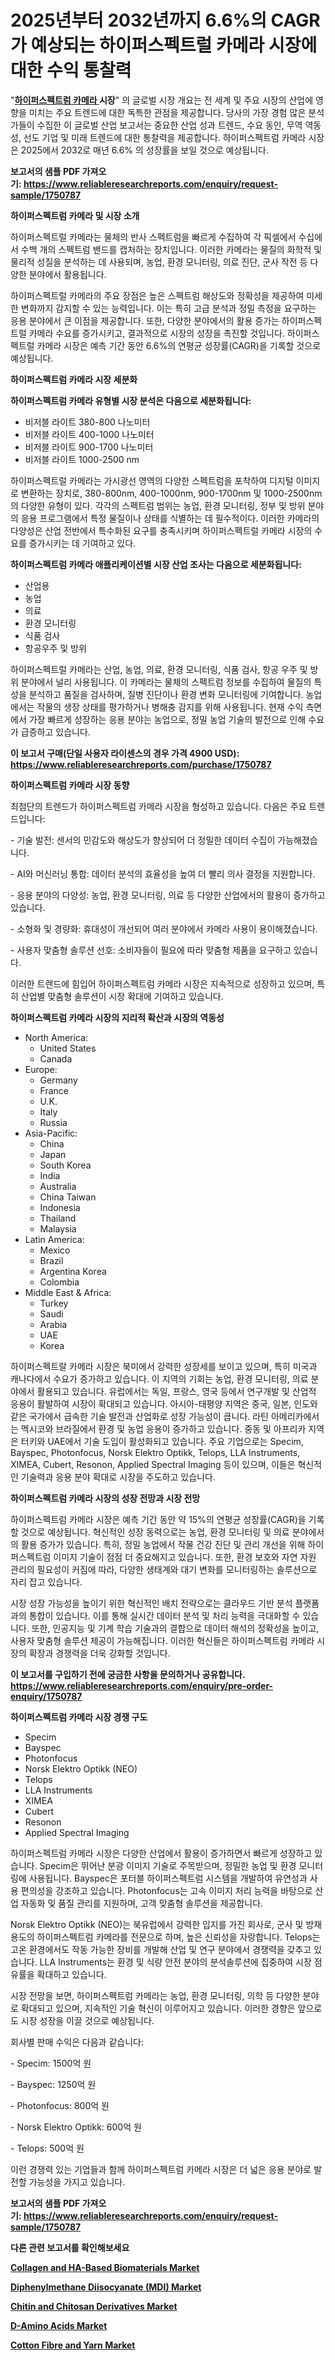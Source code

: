 <p><h1>2025년부터 2032년까지 6.6%의 CAGR가 예상되는 하이퍼스펙트럴 카메라 시장에 대한 수익 통찰력</h1></p><p>"<strong><a href="https://www.reliableresearchreports.com/hyperspectral-cameras-r1750787?utm_campaign=106&utm_medium=7&utm_source=Github&utm_content=ia&utm_term=05022025&utm_id=hyperspectral-cameras">하이퍼스펙트럼 카메라&nbsp;</a></strong><strong>시장</strong>" 의 글로벌 시장 개요는 전 세계 및 주요 시장의 산업에 영향을 미치는 주요 트렌드에 대한 독특한 관점을 제공합니다. 당사의 가장 경험 많은 분석가들이 수집한 이 글로벌 산업 보고서는 중요한 산업 성과 트렌드, 수요 동인, 무역 역동성, 선도 기업 및 미래 트렌드에 대한 통찰력을 제공합니다. 하이퍼스펙트럼 카메라 시장은 2025에서 2032로 매년 6.6% 의 성장률을 보일 것으로 예상됩니다.&nbsp;</p>
<p><strong>보고서의 샘플 PDF 가져오기:&nbsp;<a href="https://www.reliableresearchreports.com/enquiry/request-sample/1750787?utm_campaign=106&utm_medium=7&utm_source=Github&utm_content=ia&utm_term=05022025&utm_id=hyperspectral-cameras">https://www.reliableresearchreports.com/enquiry/request-sample/1750787</a></strong></p>
<p><strong>하이퍼스펙트럼 카메라 및 시장 소개</strong></p>
<p><p>하이퍼스펙트럴 카메라는 물체의 반사 스펙트럼을 빠르게 수집하여 각 픽셀에서 수십에서 수백 개의 스펙트럼 밴드를 캡처하는 장치입니다. 이러한 카메라는 물질의 화학적 및 물리적 성질을 분석하는 데 사용되며, 농업, 환경 모니터링, 의료 진단, 군사 작전 등 다양한 분야에서 활용됩니다.</p><p>하이퍼스펙트럴 카메라의 주요 장점은 높은 스펙트럼 해상도와 정확성을 제공하여 미세한 변화까지 감지할 수 있는 능력입니다. 이는 특히 고급 분석과 정밀 측정을 요구하는 응용 분야에서 큰 이점을 제공합니다. 또한, 다양한 분야에서의 활용 증가는 하이퍼스펙트럴 카메라 수요를 증가시키고, 결과적으로 시장의 성장을 촉진할 것입니다. 하이퍼스펙트럴 카메라 시장은 예측 기간 동안 6.6%의 연평균 성장률(CAGR)을 기록할 것으로 예상됩니다.</p></p>
<p><strong>하이퍼스펙트럼 카메라 시장 세분화</strong></p>
<p><strong>하이퍼스펙트럼 카메라 유형별 시장 분석은 다음으로 세분화됩니다:</strong></p>
<p><ul><li>비저블 라이트 380-800 나노미터</li><li>비저블 라이트 400-1000 나노미터</li><li>비저블 라이트 900-1700 나노미터</li><li>비저블 라이트 1000-2500 nm</li></ul></p>
<p><p>하이퍼스펙트럴 카메라는 가시광선 영역의 다양한 스펙트럼을 포착하여 디지털 이미지로 변환하는 장치로, 380-800nm, 400-1000nm, 900-1700nm 및 1000-2500nm의 다양한 유형이 있다. 각각의 스펙트럼 범위는 농업, 환경 모니터링, 정부 및 방위 분야의 응용 프로그램에서 특정 물질이나 상태를 식별하는 데 필수적이다. 이러한 카메라의 다양성은 산업 전반에서 특수화된 요구를 충족시키며 하이퍼스펙트럴 카메라 시장의 수요를 증가시키는 데 기여하고 있다.</p></p>
<p><strong>하이퍼스펙트럼 카메라 애플리케이션별 시장 산업 조사는 다음으로 세분화됩니다:</strong></p>
<p><ul><li>산업용</li><li>농업</li><li>의료</li><li>환경 모니터링</li><li>식품 검사</li><li>항공우주 및 방위</li></ul></p>
<p><p>하이퍼스펙트럴 카메라는 산업, 농업, 의료, 환경 모니터링, 식품 검사, 항공 우주 및 방위 분야에서 널리 사용됩니다. 이 카메라는 물체의 스펙트럼 정보를 수집하여 물질의 특성을 분석하고 품질을 검사하며, 질병 진단이나 환경 변화 모니터링에 기여합니다. 농업에서는 작물의 생장 상태를 평가하거나 병해충 감지를 위해 사용됩니다. 현재 수익 측면에서 가장 빠르게 성장하는 응용 분야는 농업으로, 정밀 농업 기술의 발전으로 인해 수요가 급증하고 있습니다.</p></p>
<p><strong>이 보고서 구매(단일 사용자 라이센스의 경우 가격 4900 USD): <a href="https://www.reliableresearchreports.com/purchase/1750787?utm_campaign=106&utm_medium=7&utm_source=Github&utm_content=ia&utm_term=05022025&utm_id=hyperspectral-cameras">https://www.reliableresearchreports.com/purchase/1750787</a></strong></p>
<p><strong>하이퍼스펙트럼 카메라 시장 동향</strong></p>
<p><p>최첨단의 트렌드가 하이퍼스펙트럼 카메라 시장을 형성하고 있습니다. 다음은 주요 트렌드입니다:</p><p>- 기술 발전: 센서의 민감도와 해상도가 향상되어 더 정밀한 데이터 수집이 가능해졌습니다.</p><p>- AI와 머신러닝 통합: 데이터 분석의 효율성을 높여 더 빨리 의사 결정을 지원합니다.</p><p>- 응용 분야의 다양성: 농업, 환경 모니터링, 의료 등 다양한 산업에서의 활용이 증가하고 있습니다.</p><p>- 소형화 및 경량화: 휴대성이 개선되어 여러 분야에서 카메라 사용이 용이해졌습니다.</p><p>- 사용자 맞춤형 솔루션 선호: 소비자들이 필요에 따라 맞춤형 제품을 요구하고 있습니다.</p><p>이러한 트렌드에 힘입어 하이퍼스펙트럼 카메라 시장은 지속적으로 성장하고 있으며, 특히 산업별 맞춤형 솔루션이 시장 확대에 기여하고 있습니다.</p></p>
<p><strong>하이퍼스펙트럼 카메라 시장의 지리적 확산과 시장의 역동성</strong></p>
<p><ul>
    <li>
        North America:
        <ul>
            <li>United States</li>
            <li>Canada</li>
        </ul>
    </li>
    <li>
        Europe:
        <ul>
            <li>Germany</li>
            <li>France</li>
            <li>U.K.</li>
            <li>Italy</li>
            <li>Russia</li>
        </ul>
    </li>
    <li>
        Asia-Pacific:
        <ul>
            <li>China</li>
            <li>Japan</li>
            <li>South Korea</li>
            <li>India</li>
            <li>Australia</li>
            <li>China Taiwan</li>
            <li>Indonesia</li>
            <li>Thailand</li>
            <li>Malaysia</li>
        </ul>
    </li>
    <li>
        Latin America:
        <ul>
            <li>Mexico</li>
            <li>Brazil</li>
            <li>Argentina Korea</li>
            <li>Colombia</li>
        </ul>
    </li>
    <li>
        Middle East & Africa:
        <ul>
            <li>Turkey</li>
            <li>Saudi</li>
            <li>Arabia</li>
            <li>UAE</li>
            <li>Korea</li>
        </ul>
    </li>
    </ul></p>
<p><p>하이퍼스펙트랄 카메라 시장은 북미에서 강력한 성장세를 보이고 있으며, 특히 미국과 캐나다에서 수요가 증가하고 있습니다. 이 지역의 기회는 농업, 환경 모니터링, 의료 분야에서 활용되고 있습니다. 유럽에서는 독일, 프랑스, 영국 등에서 연구개발 및 산업적 응용이 활발하여 시장이 확대되고 있습니다. 아시아-태평양 지역은 중국, 일본, 인도와 같은 국가에서 급속한 기술 발전과 산업화로 성장 가능성이 큽니다. 라틴 아메리카에서는 멕시코와 브라질에서 환경 및 농업 응용이 증가하고 있습니다. 중동 및 아프리카 지역은 터키와 UAE에서 기술 도입이 활성화되고 있습니다. 주요 기업으로는 Specim, Bayspec, Photonfocus, Norsk Elektro Optikk, Telops, LLA Instruments, XIMEA, Cubert, Resonon, Applied Spectral Imaging 등이 있으며, 이들은 혁신적인 기술력과 응용 분야 확대로 시장을 주도하고 있습니다.</p></p>
<p><strong>하이퍼스펙트럼 카메라 시장의 성장 전망과 시장 전망</strong></p>
<p><p>하이퍼스펙트럼 카메라 시장은 예측 기간 동안 약 15%의 연평균 성장률(CAGR)을 기록할 것으로 예상됩니다. 혁신적인 성장 동력으로는 농업, 환경 모니터링 및 의료 분야에서의 활용 증가가 있습니다. 특히, 정밀 농업에서 작물 건강 진단 및 관리 개선을 위해 하이퍼스펙트럼 이미지 기술이 점점 더 중요해지고 있습니다. 또한, 환경 보호와 자연 자원 관리의 필요성이 커짐에 따라, 다양한 생태계와 대기 변화를 모니터링하는 솔루션으로 자리 잡고 있습니다.</p><p>시장 성장 가능성을 높이기 위한 혁신적인 배치 전략으로는 클라우드 기반 분석 플랫폼과의 통합이 있습니다. 이를 통해 실시간 데이터 분석 및 처리 능력을 극대화할 수 있습니다. 또한, 인공지능 및 기계 학습 기술과의 결합으로 데이터 해석의 정확성을 높이고, 사용자 맞춤형 솔루션 제공이 가능해집니다. 이러한 혁신들은 하이퍼스펙트럼 카메라 시장의 확장과 경쟁력을 더욱 강화할 것입니다.</p></p>
<p><strong>이 보고서를 구입하기 전에 궁금한 사항을 문의하거나 공유합니다. <a href="https://www.reliableresearchreports.com/enquiry/pre-order-enquiry/1750787?utm_campaign=106&utm_medium=7&utm_source=Github&utm_content=ia&utm_term=05022025&utm_id=hyperspectral-cameras">https://www.reliableresearchreports.com/enquiry/pre-order-enquiry/1750787</a></strong></p>
<p><strong>하이퍼스펙트럼 카메라 시장 경쟁 구도</strong></p>
<p><ul><li>Specim</li><li>Bayspec</li><li>Photonfocus</li><li>Norsk Elektro Optikk (NEO)</li><li>Telops</li><li>LLA Instruments</li><li>XIMEA</li><li>Cubert</li><li>Resonon</li><li>Applied Spectral Imaging</li></ul></p>
<p><p>하이퍼스펙트럼 카메라 시장은 다양한 산업에서 활용이 증가하면서 빠르게 성장하고 있습니다. Specim은 뛰어난 분광 이미지 기술로 주목받으며, 정밀한 농업 및 환경 모니터링에 사용됩니다. Bayspec은 포터블 하이퍼스펙트럼 시스템을 개발하여 유연성과 사용 편의성을 강조하고 있습니다. Photonfocus는 고속 이미지 처리 능력을 바탕으로 산업 자동화 및 품질 관리를 지원하며, 고객 맞춤형 솔루션을 제공합니다.</p><p>Norsk Elektro Optikk (NEO)는 북유럽에서 강력한 입지를 가진 회사로, 군사 및 방재 용도의 하이퍼스펙트럼 카메라를 전문으로 하며, 높은 신뢰성을 자랑합니다. Telops는 고온 환경에서도 작동 가능한 장비를 개발해 산업 및 연구 분야에서 경쟁력을 갖추고 있습니다. LLA Instruments는 환경 및 식량 안전 분야의 분석솔루션에 집중하여 시장 점유률을 확대하고 있습니다.</p><p>시장 전망을 보면, 하이퍼스펙트럼 카메라는 농업, 환경 모니터링, 의학 등 다양한 분야로 확대되고 있으며, 지속적인 기술 혁신이 이루어지고 있습니다. 이러한 경향은 앞으로도 시장 성장을 이끌 것으로 예상됩니다.</p><p>회사별 판매 수익은 다음과 같습니다:</p><p>- Specim: 1500억 원</p><p>- Bayspec: 1250억 원</p><p>- Photonfocus: 800억 원</p><p>- Norsk Elektro Optikk: 600억 원</p><p>- Telops: 500억 원</p><p>이런 경쟁력 있는 기업들과 함께 하이퍼스펙트럼 카메라 시장은 더 넓은 응용 분야로 발전할 가능성을 가지고 있습니다.</p></p>
<p><strong>보고서의 샘플 PDF 가져오기:&nbsp;<a href="https://www.reliableresearchreports.com/enquiry/request-sample/1750787?utm_campaign=106&utm_medium=7&utm_source=Github&utm_content=ia&utm_term=05022025&utm_id=hyperspectral-cameras">https://www.reliableresearchreports.com/enquiry/request-sample/1750787</a></strong></p>
<p><strong></strong></p>
<p><strong></strong></p>
<p><strong></strong></p>
<p><strong></strong></p>
<p><strong>다른 관련 보고서를 확인해보세요</strong></p>
<p><strong><p><a href="https://github.com/tanekacalderon743/Market-Research-Report-List-1/blob/main/collagen-and-ha-based-biomaterials-market.md?utm_campaign=106&utm_medium=7&utm_source=Github&utm_content=ia&utm_term=05022025&utm_id=hyperspectral-cameras">Collagen and HA-Based Biomaterials Market</a></p><p><a href="https://github.com/ahamdyzabira4/Market-Research-Report-List-1/blob/main/diphenylmethane-diisocyanate-mdi-market.md?utm_campaign=106&utm_medium=7&utm_source=Github&utm_content=ia&utm_term=05022025&utm_id=hyperspectral-cameras">Diphenylmethane Diisocyanate (MDI) Market</a></p><p><a href="https://github.com/stephaniwo144/Market-Research-Report-List-1/blob/main/chitin-and-chitosan-derivatives-market.md?utm_campaign=106&utm_medium=7&utm_source=Github&utm_content=ia&utm_term=05022025&utm_id=hyperspectral-cameras">Chitin and Chitosan Derivatives Market</a></p><p><a href="https://github.com/klaassenmackenzie6/Market-Research-Report-List-1/blob/main/d-amino-acids-market.md?utm_campaign=106&utm_medium=7&utm_source=Github&utm_content=ia&utm_term=05022025&utm_id=hyperspectral-cameras">D-Amino Acids Market</a></p><p><a href="https://github.com/lvaill871987/Market-Research-Report-List-1/blob/main/cotton-fibre-and-yarn-market.md?utm_campaign=106&utm_medium=7&utm_source=Github&utm_content=ia&utm_term=05022025&utm_id=hyperspectral-cameras">Cotton Fibre and Yarn Market</a></p></strong></p>
<p></p>
